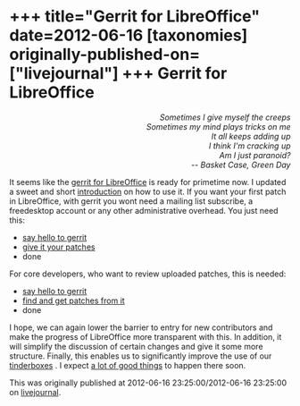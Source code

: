+++
title="Gerrit for LibreOffice"
date=2012-06-16
[taxonomies]
originally-published-on=["livejournal"]
+++
Gerrit for LibreOffice
======================

<div style="text-align: right;"><em>
Sometimes I give myself the creeps</br>
Sometimes my mind plays tricks on me</br>
It all keeps adding up</br>
I think I'm cracking up</br>
Am I just paranoid?</br>
-- Basket Case, Green Day</br>
</em></div>

It seems like the
[gerrit for LibreOffice](https://gerrit.libreoffice.org/)
is ready for primetime now. I updated a sweet and short
[introduction](https://wiki.documentfoundation.org/Development/gerrit)
on how to use it. If you want your first patch in LibreOffice, with gerrit you wont need a mailing list subscribe, a freedesktop account or any other administrative overhead. You just need this:

* [say hello to gerrit](https://wiki.documentfoundation.org/Development/gerrit/setup)
* [give it your patches](https://wiki.documentfoundation.org/Development/gerrit/SubmitPatch)
* done

For core developers, who want to review uploaded patches, this is needed:

* [say hello to gerrit](https://wiki.documentfoundation.org/Development/gerrit/setup)
* [find and get patches from it](https://wiki.documentfoundation.org/Development/gerrit/PatchReview)
* done

I hope, we can again lower the barrier to entry for new contributors and make the progress of LibreOffice more transparent with this. In addition, it will simplify the discussion of certain changes and give it some more structure. Finally, this enables us to significantly improve the use of our
[tinderboxes](http://tinderbox.libreoffice.org/MASTER/status.html)
. I expect [a lot of good things](http://nabble.documentfoundation.org/probabilistic-approach-to-tinderboxing-td3989662.html) to happen there soon.

This was originally published at 2012-06-16 23:25:00/2012-06-16 23:25:00 on [livejournal](https://sweetshark.livejournal.com/13298.html).
